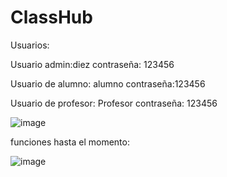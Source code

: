 # ClassHub

Usuarios:

Usuario admin:diez
contraseña: 123456

Usuario de alumno: alumno 
contraseña:123456

Usuario de profesor: Profesor
contraseña: 123456

![image](https://user-images.githubusercontent.com/71948453/181846983-f0fa3bee-5e47-4149-8d4e-659639bde15a.png)



funciones hasta el momento:


![image](https://user-images.githubusercontent.com/71948453/183325650-d6371b94-f274-452f-8965-692f9480324e.png)

